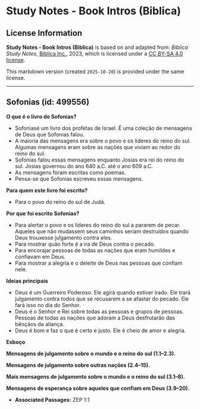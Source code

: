 # Study Notes - Book Intros (Biblica)

## License Information

**Study Notes - Book Intros (Biblica)** is based on and adapted from: _Biblica Study Notes_, [Biblica Inc.](https://www.biblica.com/), 2023, which is licensed under a [CC BY-SA 4.0 license](https://creativecommons.org/licenses/by-sa/4.0/legalcode.en).

This markdown version (created `2025-10-20`) is provided under the same license.



--------------------------------

## Sofonias (id: 499556)

**O que é o livro de Sofonias?**

* Sofoniasé um livro dos profetas de Israel. É uma coleção de mensagens de Deus que Sofonias falou.
* A maioria das mensagens era sobre o povo e os líderes do reino do sul. Algumas mensagens eram sobre as nações que viviam ao redor do reino do sul.
* Sofonias falou essas mensagens enquanto Josias era rei do reino do sul. Josias governou do ano 640 a.C. até o ano 609 a.C.
* As mensagens foram escritas como poemas.
* Pensa\-se que Sofonias escreveu essas mensagens.

**Para quem este livro foi escrito?**

* Para o povo do reino do sul de Judá.

**Por que** **foi escrito Sofonias?**

* Para alertar o povo e os líderes do reino do sul a pararem de pecar. Aqueles que não mudassem seus caminhos seriam destruídos quando Deus trouxesse julgamento contra eles.
* Para mostrar quão forte é a ira de Deus contra o pecado.
* Para encorajar pessoas de todas as nações que eram humildes e confiavam em Deus.
* Para mostrar a alegria e o deleite de Deus nas pessoas que confiam nele.

**Ideias principais**

* Deus é um Guerreiro Poderoso. Ele agirá quando estiver irado. Ele trará julgamento contra todos que se recusarem a se afastar do pecado. Ele fará isso no dia do Senhor.
* Deus é o Senhor e Rei sobre todas as pessoas e grupos de pessoas. Pessoas de todas as nações que adoram a Deus desfrutarão das bênçãos da aliança.
* Deus é bom e faz o que é certo e justo. Ele é cheio de amor e alegria.

**Esboço**

**Mensagens de julgamento sobre** **o mundo e o reino do sul (1\.1–2\.3\).**

**Mensagens de julgamento sobre outras nações (2\.4–15\).**

**Mais mensagens de julgamento sobre o mundo e o reino do sul (3\.1–8\).**

**Mensagens de esperança sobre aqueles que confiam em Deus (3\.9–20\).**

* **Associated Passages:** ZEP 1:1

